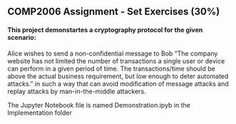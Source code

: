 ## COMP2006 Assignment - Set Exercises (30%)
#### This project demonstartes a cryptography protocol for the given scenario:  
Alice wishes to send a non-confidential message to Bob “The company website has not limited
the number of transactions a single user or device can perform in a given period of time. The
transactions/time should be above the actual business requirement, but low enough to deter
automated attacks.” in such a way that can avoid modification of message attacks and replay
attacks by man-in-the-middle attackers.

The Jupyter Notebook file is named Demonstration.ipyb in the Implementation folder 
